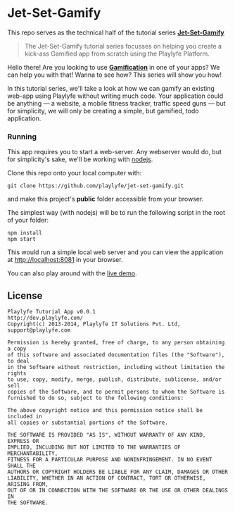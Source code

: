 Jet-Set-Gamify
==============

This repo serves as the technical half of the tutorial series **[Jet-Set-Gamify](https://blog.playlyfe.com/jet-set-gamify-making-a-gamified-todo-app)**

> The Jet-Set-Gamify tutorial series focusses on helping you create a kick-ass Gamified app from scratch using the Playlyfe Platform.

Hello there! Are you looking to use **[Gamification](http://en.wikipedia.org/wiki/Gamification "Read more on Wikipedia")** in one of your apps? We can help you with that! Wanna to see how? This series will show you how!

In this tutorial series, we'll take a look at how we can gamify an existing web-app using Playlyfe without writing much code. Your application could be anything — a website, a mobile fitness tracker, traffic speed guns — but for simplicity, we will only be creating a simple, but gamified, todo application.

### Running
This app requires you to start a web-server. Any webserver would do, but for simplicity's sake, we'll be working with [nodejs](http://nodejs.org/download/).

Clone this repo onto your local computer with:

```
git clone https://github.com/playlyfe/jet-set-gamify.git
```
and make this project's **public** folder accessible from your browser.

The simplest way (with nodejs) will be to run the following script in the root of your folder:
```
npm install
npm start
```

This would run a simple local web server and you can view the application at [http://localhost:8081](http://localhost:8081) in your browser.

You can also play around with the [live demo](http://playlyfe.github.io/jet-set-gamify/).

## License

    Playlyfe Tutorial App v0.0.1
    http://dev.playlyfe.com/
    Copyright(c) 2013-2014, Playlyfe IT Solutions Pvt. Ltd, support@playlyfe.com

    Permission is hereby granted, free of charge, to any person obtaining a copy
    of this software and associated documentation files (the "Software"), to deal
    in the Software without restriction, including without limitation the rights
    to use, copy, modify, merge, publish, distribute, sublicense, and/or sell
    copies of the Software, and to permit persons to whom the Software is
    furnished to do so, subject to the following conditions:

    The above copyright notice and this permission notice shall be included in
    all copies or substantial portions of the Software.

    THE SOFTWARE IS PROVIDED "AS IS", WITHOUT WARRANTY OF ANY KIND, EXPRESS OR
    IMPLIED, INCLUDING BUT NOT LIMITED TO THE WARRANTIES OF MERCHANTABILITY,
    FITNESS FOR A PARTICULAR PURPOSE AND NONINFRINGEMENT. IN NO EVENT SHALL THE
    AUTHORS OR COPYRIGHT HOLDERS BE LIABLE FOR ANY CLAIM, DAMAGES OR OTHER
    LIABILITY, WHETHER IN AN ACTION OF CONTRACT, TORT OR OTHERWISE, ARISING FROM,
    OUT OF OR IN CONNECTION WITH THE SOFTWARE OR THE USE OR OTHER DEALINGS IN
    THE SOFTWARE.

